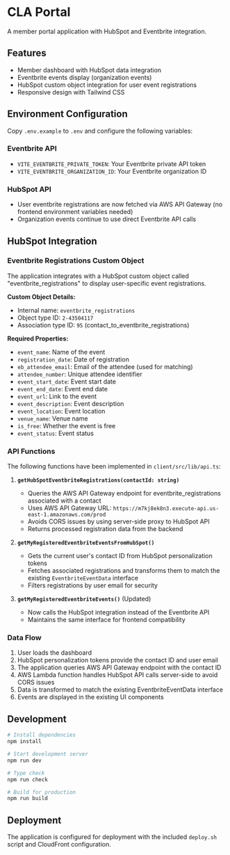 # CLA Portal

A member portal application with HubSpot and Eventbrite integration.

## Features

- Member dashboard with HubSpot data integration
- Eventbrite events display (organization events)
- HubSpot custom object integration for user event registrations
- Responsive design with Tailwind CSS

## Environment Configuration

Copy `.env.example` to `.env` and configure the following variables:

### Eventbrite API
- `VITE_EVENTBRITE_PRIVATE_TOKEN`: Your Eventbrite private API token
- `VITE_EVENTBRITE_ORGANIZATION_ID`: Your Eventbrite organization ID

### HubSpot API
- User eventbrite registrations are now fetched via AWS API Gateway (no frontend environment variables needed)
- Organization events continue to use direct Eventbrite API calls

## HubSpot Integration

### Eventbrite Registrations Custom Object

The application integrates with a HubSpot custom object called "eventbrite_registrations" to display user-specific event registrations.

**Custom Object Details:**
- Internal name: `eventbrite_registrations`
- Object type ID: `2-43504117`
- Association type ID: `95` (contact_to_eventbrite_registrations)

**Required Properties:**
- `event_name`: Name of the event
- `registration_date`: Date of registration
- `eb_attendee_email`: Email of the attendee (used for matching)
- `attendee_number`: Unique attendee identifier
- `event_start_date`: Event start date
- `event_end_date`: Event end date
- `event_url`: Link to the event
- `event_description`: Event description
- `event_location`: Event location
- `venue_name`: Venue name
- `is_free`: Whether the event is free
- `event_status`: Event status

### API Functions

The following functions have been implemented in `client/src/lib/api.ts`:

1. **`getHubSpotEventbriteRegistrations(contactId: string)`**
   - Queries the AWS API Gateway endpoint for eventbrite_registrations associated with a contact
   - Uses AWS API Gateway URL: `https://m7kj8ek8n3.execute-api.us-east-1.amazonaws.com/prod`
   - Avoids CORS issues by using server-side proxy to HubSpot API
   - Returns processed registration data from the backend

2. **`getMyRegisteredEventbriteEventsFromHubSpot()`**
   - Gets the current user's contact ID from HubSpot personalization tokens
   - Fetches associated registrations and transforms them to match the existing `EventbriteEventData` interface
   - Filters registrations by user email for security

3. **`getMyRegisteredEventbriteEvents()`** (Updated)
   - Now calls the HubSpot integration instead of the Eventbrite API
   - Maintains the same interface for frontend compatibility

### Data Flow

1. User loads the dashboard
2. HubSpot personalization tokens provide the contact ID and user email
3. The application queries AWS API Gateway endpoint with the contact ID
4. AWS Lambda function handles HubSpot API calls server-side to avoid CORS issues
5. Data is transformed to match the existing EventbriteEventData interface
6. Events are displayed in the existing UI components

## Development

```bash
# Install dependencies
npm install

# Start development server
npm run dev

# Type check
npm run check

# Build for production
npm run build
```

## Deployment

The application is configured for deployment with the included `deploy.sh` script and CloudFront configuration.